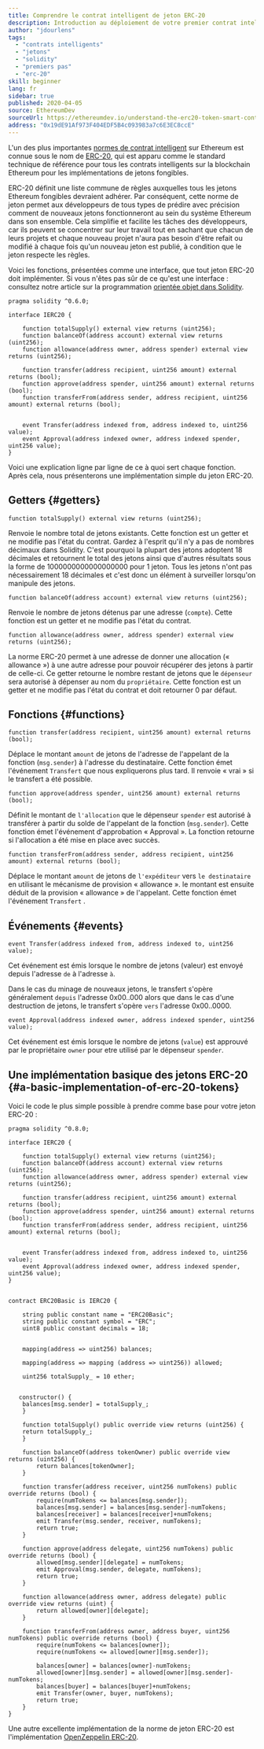 ```yaml
---
title: Comprendre le contrat intelligent de jeton ERC-20
description: Introduction au déploiement de votre premier contrat intelligent sur le réseau de test Ethereum
author: "jdourlens"
tags:
  - "contrats intelligents"
  - "jetons"
  - "solidity"
  - "premiers pas"
  - "erc-20"
skill: beginner
lang: fr
sidebar: true
published: 2020-04-05
source: EthereumDev
sourceUrl: https://ethereumdev.io/understand-the-erc20-token-smart-contract/
address: "0x19dE91Af973F404EDF5B4c093983a7c6E3EC8ccE"
---
```


L'un des plus importantes [normes de contrat intelligent](/developers/docs/standards/) sur Ethereum est connue sous le nom de [ERC-20](/developers/docs/standards/tokens/ERC-20/), qui est apparu comme le standard technique de référence pour tous les contrats intelligents sur la blockchain Ethereum pour les implémentations de jetons fongibles.

ERC-20 définit une liste commune de règles auxquelles tous les jetons Ethereum fongibles devraient adhérer. Par conséquent, cette norme de jeton permet aux développeurs de tous types de prédire avec précision comment de nouveaux jetons fonctionneront au sein du système Ethereum dans son ensemble. Cela simplifie et facilite les tâches des développeurs, car ils peuvent se concentrer sur leur travail tout en sachant que chacun de leurs projets et chaque nouveau projet n'aura pas besoin d'être refait ou modifié à chaque fois qu'un nouveau jeton est publié, à condition que le jeton respecte les règles.

Voici les fonctions, présentées comme une interface, que tout jeton ERC-20 doit implémenter. Si vous n'êtes pas sûr de ce qu'est une interface : consultez notre article sur la programmation [orientée objet dans Solidity](https://ethereumdev.io/inheritance-in-solidity-contracts-are-classes/).

```solidity
pragma solidity ^0.6.0;

interface IERC20 {

    function totalSupply() external view returns (uint256);
    function balanceOf(address account) external view returns (uint256);
    function allowance(address owner, address spender) external view returns (uint256);

    function transfer(address recipient, uint256 amount) external returns (bool);
    function approve(address spender, uint256 amount) external returns (bool);
    function transferFrom(address sender, address recipient, uint256 amount) external returns (bool);


    event Transfer(address indexed from, address indexed to, uint256 value);
    event Approval(address indexed owner, address indexed spender, uint256 value);
}
```

Voici une explication ligne par ligne de ce à quoi sert chaque fonction. Après cela, nous présenterons une implémentation simple du jeton ERC-20.

## Getters {#getters}

```solidity
function totalSupply() external view returns (uint256);
```

Renvoie le nombre total de jetons existants. Cette fonction est un getter et ne modifie pas l'état du contrat. Gardez à l'esprit qu'il n'y a pas de nombres décimaux dans Solidity. C'est pourquoi la plupart des jetons adoptent 18 décimales et retournent le total des jetons ainsi que d'autres résultats sous la forme de 1000000000000000000 pour 1 jeton. Tous les jetons n'ont pas nécessairement 18 décimales et c'est donc un élément à surveiller lorsqu'on manipule des jetons.

```solidity
function balanceOf(address account) external view returns (uint256);
```

Renvoie le nombre de jetons détenus par une adresse (`compte`). Cette fonction est un getter et ne modifie pas l'état du contrat.

```solidity
function allowance(address owner, address spender) external view returns (uint256);
```

La norme ERC-20 permet à une adresse de donner une allocation (« allowance ») à une autre adresse pour pouvoir récupérer des jetons à partir de celle-ci. Ce getter retourne le nombre restant de jetons que le `dépenseur` sera autorisé à dépenser au nom du `propriétaire`. Cette fonction est un getter et ne modifie pas l'état du contrat et doit retourner 0 par défaut.

## Fonctions {#functions}

```solidity
function transfer(address recipient, uint256 amount) external returns (bool);
```

Déplace le montant `amount` de jetons de l'adresse de l'appelant de la fonction (`msg.sender`) à l'adresse du destinataire. Cette fonction émet l'événement `Transfert` que nous expliquerons plus tard. Il renvoie « vrai » si le transfert a été possible.

```solidity
function approve(address spender, uint256 amount) external returns (bool);
```

Définit le montant de `l'allocation` que le dépenseur `spender` est autorisé à transférer à partir du solde de l'appelant de la fonction (`msg.sender`). Cette fonction émet l'événement d'approbation « Approval ». La fonction retourne si l'allocation a été mise en place avec succès.

```solidity
function transferFrom(address sender, address recipient, uint256 amount) external returns (bool);
```

Déplace le montant `amount` de jetons de `l'expéditeur` vers `le destinataire` en utilisant le mécanisme de provision « allowance ». le montant est ensuite déduit de la provision « allowance » de l'appelant. Cette fonction émet l'événement `Transfert` .

## Événements {#events}

```solidity
event Transfer(address indexed from, address indexed to, uint256 value);
```

Cet événement est émis lorsque le nombre de jetons (valeur) est envoyé depuis l'adresse `de` à l'adresse `à`.

Dans le cas du minage de nouveaux jetons, le transfert s'opère généralement `depuis` l'adresse 0x00..000 alors que dans le cas d'une destruction de jetons, le transfert s'opère `vers` l'adresse 0x00..0000.

```solidity
event Approval(address indexed owner, address indexed spender, uint256 value);
```

Cet événement est émis lorsque le nombre de jetons (`value`) est approuvé par le propriétaire `owner` pour etre utilisé par le dépenseur `spender`.

## Une implémentation basique des jetons ERC-20 {#a-basic-implementation-of-erc-20-tokens}

Voici le code le plus simple possible à prendre comme base pour votre jeton ERC-20 :

```solidity
pragma solidity ^0.8.0;

interface IERC20 {

    function totalSupply() external view returns (uint256);
    function balanceOf(address account) external view returns (uint256);
    function allowance(address owner, address spender) external view returns (uint256);

    function transfer(address recipient, uint256 amount) external returns (bool);
    function approve(address spender, uint256 amount) external returns (bool);
    function transferFrom(address sender, address recipient, uint256 amount) external returns (bool);


    event Transfer(address indexed from, address indexed to, uint256 value);
    event Approval(address indexed owner, address indexed spender, uint256 value);
}


contract ERC20Basic is IERC20 {

    string public constant name = "ERC20Basic";
    string public constant symbol = "ERC";
    uint8 public constant decimals = 18;


    mapping(address => uint256) balances;

    mapping(address => mapping (address => uint256)) allowed;

    uint256 totalSupply_ = 10 ether;


   constructor() {
    balances[msg.sender] = totalSupply_;
    }

    function totalSupply() public override view returns (uint256) {
    return totalSupply_;
    }

    function balanceOf(address tokenOwner) public override view returns (uint256) {
        return balances[tokenOwner];
    }

    function transfer(address receiver, uint256 numTokens) public override returns (bool) {
        require(numTokens <= balances[msg.sender]);
        balances[msg.sender] = balances[msg.sender]-numTokens;
        balances[receiver] = balances[receiver]+numTokens;
        emit Transfer(msg.sender, receiver, numTokens);
        return true;
    }

    function approve(address delegate, uint256 numTokens) public override returns (bool) {
        allowed[msg.sender][delegate] = numTokens;
        emit Approval(msg.sender, delegate, numTokens);
        return true;
    }

    function allowance(address owner, address delegate) public override view returns (uint) {
        return allowed[owner][delegate];
    }

    function transferFrom(address owner, address buyer, uint256 numTokens) public override returns (bool) {
        require(numTokens <= balances[owner]);
        require(numTokens <= allowed[owner][msg.sender]);

        balances[owner] = balances[owner]-numTokens;
        allowed[owner][msg.sender] = allowed[owner][msg.sender]-numTokens;
        balances[buyer] = balances[buyer]+numTokens;
        emit Transfer(owner, buyer, numTokens);
        return true;
    }
}
```

Une autre excellente implémentation de la norme de jeton ERC-20 est l'implémentation [OpenZeppelin ERC-20](https://github.com/OpenZeppelin/openzeppelin-contracts/tree/master/contracts/token/ERC20).
